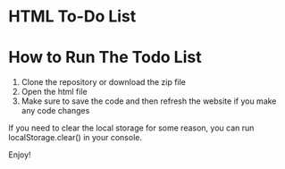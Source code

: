# HTML To-Do List


# How to Run The Todo List
1. Clone the repository or download the zip file
2. Open the html file
3. Make sure to save the code and then refresh the website if you make any code changes

If you need to clear the local storage for some reason, you can run localStorage.clear() in your console.

Enjoy!
